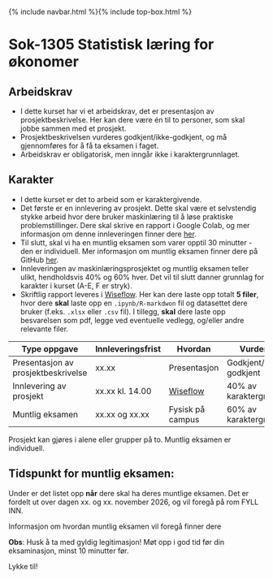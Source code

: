 {% include navbar.html %}{% include top-box.html %}
# Sok-1305 Statistisk læring for økonomer   

## Arbeidskrav
- I dette kurset har vi et arbeidskrav, det er presentasjon av prosjektbeskrivelse. Her kan dere være én til to personer, som skal jobbe sammen med et prosjekt.
- Prosjektbeskrivelsen vurderes godkjent/ikke-godkjent, og må gjennomføres for å få ta eksamen i faget.
- Arbeidskrav er obligatorisk, men inngår ikke i karaktergrunnlaget.

## Karakter
- I dette kurset er det to arbeid som er karaktergivende.
- Det første er en innlevering av prosjekt. Dette skal være et selvstendig stykke arbeid hvor dere bruker maskinlæring til å løse praktiske problemstillinger. Dere skal skrive en rapport i Google Colab, og mer informasjon om denne innleveringen finner dere [her](https://uit-sok-1305-h26.github.io/prosjekt.html).
- Til slutt, skal vi ha en muntlig eksamen som varer opptil 30 minutter - den er individuell.  Mer informasjon om muntlig eksamen finner dere på GitHub [her](https://github.com/uit-sok-1305-h26/uit-sok-1305-h26.github.io/tree/main/oral_exam).
- Innleveringen av maskinlæringsprosjektet og muntlig eksamen teller ulikt, hendholdsvis 40% og 60% hver. Det vil til slutt danner grunnlag for karakter i kurset (A-E, F er stryk).
- Skriftlig rapport leveres i [Wiseflow](https://europe.wiseflow.net/participant/). Her kan dere laste opp totalt **5 filer**, hvor dere **skal** laste opp en `.ipynb/R-markdwon` fil og datasettet dere bruker (f.eks. `.xlsx` eller `.csv` fil). I tillegg, **skal** dere laste opp besvarelsen som pdf, legge ved eventuelle vedlegg, og/eller andre relevante filer.


| Type oppgave   | Innleveringsfrist | Hvordan |Vurdering |
|------------------------------------|-------------------|-----------|-----------|
|Presentasjon av prosjektbeskrivelse  |  xx.xx  | Presentasjon   |Godkjent/Ikke-godkjent|
|Innlevering av prosjekt| xx.xx kl. 14.00    | [Wiseflow](https://europe.wiseflow.net/participant/)    |40% av karaktergrunnlag|
|Muntlig eksamen| xx.xx og xx.xx     | Fysisk på campus    |60% av karaktergrunnlag|

Prosjekt kan gjøres i alene eller grupper på to. Muntlig eksamen er individuell.

## Tidspunkt for muntlig eksamen:
Under er det listet opp **når** dere skal ha deres muntlige eksamen. Det er fordelt ut over dagen xx. og xx. november 2026, og vil foregå på rom FYLL INN.

Informasjon om hvordan muntlig eksamen vil foregå finner dere 

**Obs**: Husk å ta med gyldig legitimasjon! Møt opp i god tid før din eksaminasjon, minst 10 minutter før.


Lykke til!
